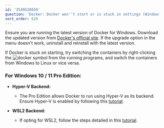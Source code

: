 ```yaml
---
id: '3549528659'
question: 'Docker: Docker won''t start or is stuck in settings (Windows 10 / 11)'
sort_order: 620
---
```


Ensure you are running the latest version of Docker for Windows. Download the updated version from [Docker's official site](https://docs.docker.com/desktop/install/windows-install/). If the upgrade option in the menu doesn't work, uninstall and reinstall with the latest version.

If Docker is stuck on starting, try switching the containers by right-clicking the ![docker symbol](https://imgur.com/vsVUAzK) from the running programs, and switch the containers from Windows to Linux or vice versa.

### For Windows 10 / 11 Pro Edition:

- **Hyper-V Backend:**
  - The Pro Edition allows Docker to run using Hyper-V as its backend. Ensure Hyper-V is enabled by following this [tutorial](https://www.c-sharpcorner.com/article/install-and-configured-docker-desktop-in-windows-10/).

- **WSL2 Backend:**
  - If opting for WSL2, follow the steps detailed in this [tutorial](https://pureinfotech.com/install-wsl-windows-11/).
